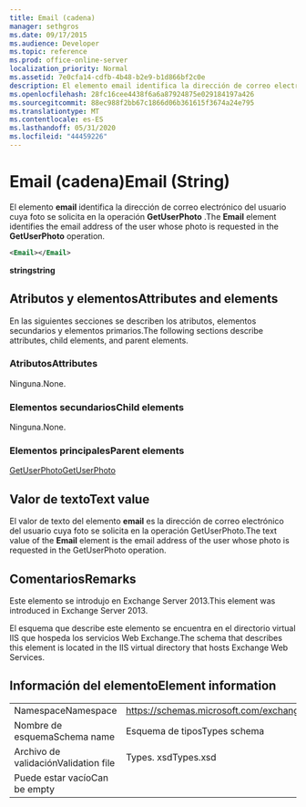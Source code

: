 ```yaml
---
title: Email (cadena)
manager: sethgros
ms.date: 09/17/2015
ms.audience: Developer
ms.topic: reference
ms.prod: office-online-server
localization_priority: Normal
ms.assetid: 7e0cfa14-cdfb-4b48-b2e9-b1d866bf2c0e
description: El elemento email identifica la dirección de correo electrónico del usuario cuya foto se solicita en la operación GetUserPhoto.
ms.openlocfilehash: 28fc16cee4438f6a6a87924875e029184197a426
ms.sourcegitcommit: 88ec988f2bb67c1866d06b361615f3674a24e795
ms.translationtype: MT
ms.contentlocale: es-ES
ms.lasthandoff: 05/31/2020
ms.locfileid: "44459226"
---
```

# <a name="email-string"></a><span data-ttu-id="d6fd5-103">Email (cadena)</span><span class="sxs-lookup"><span data-stu-id="d6fd5-103">Email (String)</span></span>

<span data-ttu-id="d6fd5-104">El elemento **email** identifica la dirección de correo electrónico del usuario cuya foto se solicita en la operación **GetUserPhoto** .</span><span class="sxs-lookup"><span data-stu-id="d6fd5-104">The **Email** element identifies the email address of the user whose photo is requested in the **GetUserPhoto** operation.</span></span> 
  
```XML
<Email></Email>
```

 <span data-ttu-id="d6fd5-105">**string**</span><span class="sxs-lookup"><span data-stu-id="d6fd5-105">**string**</span></span>
## <a name="attributes-and-elements"></a><span data-ttu-id="d6fd5-106">Atributos y elementos</span><span class="sxs-lookup"><span data-stu-id="d6fd5-106">Attributes and elements</span></span>

<span data-ttu-id="d6fd5-107">En las siguientes secciones se describen los atributos, elementos secundarios y elementos primarios.</span><span class="sxs-lookup"><span data-stu-id="d6fd5-107">The following sections describe attributes, child elements, and parent elements.</span></span>
  
### <a name="attributes"></a><span data-ttu-id="d6fd5-108">Atributos</span><span class="sxs-lookup"><span data-stu-id="d6fd5-108">Attributes</span></span>

<span data-ttu-id="d6fd5-109">Ninguna.</span><span class="sxs-lookup"><span data-stu-id="d6fd5-109">None.</span></span>
  
### <a name="child-elements"></a><span data-ttu-id="d6fd5-110">Elementos secundarios</span><span class="sxs-lookup"><span data-stu-id="d6fd5-110">Child elements</span></span>

<span data-ttu-id="d6fd5-111">Ninguna.</span><span class="sxs-lookup"><span data-stu-id="d6fd5-111">None.</span></span>
  
### <a name="parent-elements"></a><span data-ttu-id="d6fd5-112">Elementos principales</span><span class="sxs-lookup"><span data-stu-id="d6fd5-112">Parent elements</span></span>

[<span data-ttu-id="d6fd5-113">GetUserPhoto</span><span class="sxs-lookup"><span data-stu-id="d6fd5-113">GetUserPhoto</span></span>](getuserphoto.md)
  
## <a name="text-value"></a><span data-ttu-id="d6fd5-114">Valor de texto</span><span class="sxs-lookup"><span data-stu-id="d6fd5-114">Text value</span></span>

<span data-ttu-id="d6fd5-115">El valor de texto del elemento **email** es la dirección de correo electrónico del usuario cuya foto se solicita en la operación GetUserPhoto.</span><span class="sxs-lookup"><span data-stu-id="d6fd5-115">The text value of the **Email** element is the email address of the user whose photo is requested in the GetUserPhoto operation.</span></span> 
  
## <a name="remarks"></a><span data-ttu-id="d6fd5-116">Comentarios</span><span class="sxs-lookup"><span data-stu-id="d6fd5-116">Remarks</span></span>

<span data-ttu-id="d6fd5-117">Este elemento se introdujo en Exchange Server 2013.</span><span class="sxs-lookup"><span data-stu-id="d6fd5-117">This element was introduced in Exchange Server 2013.</span></span>
  
<span data-ttu-id="d6fd5-118">El esquema que describe este elemento se encuentra en el directorio virtual IIS que hospeda los servicios Web Exchange.</span><span class="sxs-lookup"><span data-stu-id="d6fd5-118">The schema that describes this element is located in the IIS virtual directory that hosts Exchange Web Services.</span></span>
  
## <a name="element-information"></a><span data-ttu-id="d6fd5-119">Información del elemento</span><span class="sxs-lookup"><span data-stu-id="d6fd5-119">Element information</span></span>

|||
|:-----|:-----|
|<span data-ttu-id="d6fd5-120">Namespace</span><span class="sxs-lookup"><span data-stu-id="d6fd5-120">Namespace</span></span>  <br/> |https://schemas.microsoft.com/exchange/services/2006/types  <br/> |
|<span data-ttu-id="d6fd5-121">Nombre de esquema</span><span class="sxs-lookup"><span data-stu-id="d6fd5-121">Schema name</span></span>  <br/> |<span data-ttu-id="d6fd5-122">Esquema de tipos</span><span class="sxs-lookup"><span data-stu-id="d6fd5-122">Types schema</span></span>  <br/> |
|<span data-ttu-id="d6fd5-123">Archivo de validación</span><span class="sxs-lookup"><span data-stu-id="d6fd5-123">Validation file</span></span>  <br/> |<span data-ttu-id="d6fd5-124">Types. xsd</span><span class="sxs-lookup"><span data-stu-id="d6fd5-124">Types.xsd</span></span>  <br/> |
|<span data-ttu-id="d6fd5-125">Puede estar vacío</span><span class="sxs-lookup"><span data-stu-id="d6fd5-125">Can be empty</span></span>  <br/> ||
   

